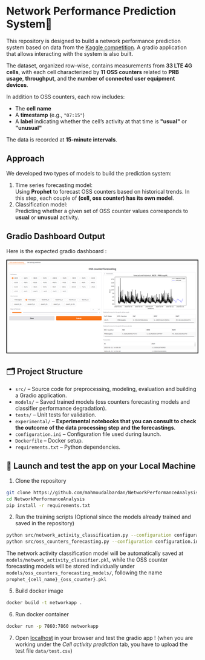 # Network Performance Prediction System📡

This repository is designed to build a network performance prediction system based 
on data from the [Kaggle competition](https://www.kaggle.com/c/anomaly-detection-in-4g-cellular-networks/overview). 
A gradio application that allows interacting with the system is also built.

The dataset, organized row-wise, contains measurements from **33 LTE 4G cells**, with each cell characterized
by **11 OSS counters** related to **PRB usage**, **throughput**, and the **number of connected user equipment devices**.

In addition to OSS counters, each row includes:
- The **cell name**
- A **timestamp** (e.g., `"07:15"`)
- A **label** indicating whether the cell’s activity at that time is **"usual"** or **"unusual"**

The data is recorded at **15-minute intervals**.
## Approach
We developed two types of models to build the prediction system:
1. Time series forecasting model:  
   Using **Prophet** to forecast OSS counters based on historical trends. In this step, each couple of **(cell, oss counter) has its own model**.
2. Classification model:  
   Predicting whether a given set of OSS counter values corresponds to **usual** or **unusual** activity.

## Gradio Dashboard Output
Here is the expected gradio dashboard :
<p align="center">
  <img src="models/results/gradio_oss.png" alt="Gradio Dashboard Output" width="1000" style="border:2px solid black;">
</p>

## 🗂 Project Structure

- `src/` – Source code for preprocessing, modeling, evaluation and building a Gradio application.
- `models/` – Saved trained models (oss counters forecasting models and classifier performance degradation).
- `tests/` – Unit tests for validation.
- `experimental/` – **Experimental notebooks that you can consult to check the outcome of the data processing step and the forecastings**.
- `configuration.ini` – Configuration file used during launch.
- `Dockerfile` – Docker setup.
- `requirements.txt` – Python dependencies.

## 🚀 Launch and test the app on your Local Machine

1. Clone the repository

```bash
git clone https://github.com/mahmoudalbardan/NetworkPerformanceAnalysis.git
cd NetworkPerformanceAnalysis
pip install -r requirements.txt
```

2. Run the training scripts (Optional since the models already trained and saved in the repository)
```bash
python src/network_activity_classification.py --configuration configuration.ini 
python src/oss_counters_forecasting.py --configuration configuration.ini 
```
The network activity classification model will be automatically saved at `models/network_activity_classifier.pkl`, 
while the OSS counter forecasting models will be stored individually under
`models/oss_counters_forecasting_models/`, following the name `prophet_{cell_name}_{oss_counter}.pkl`

5. Build docker image
```bash
docker build -t networkapp .
```
6.  Run docker container
```bash
docker run -p 7860:7860 networkapp
```
7. Open [localhost](http://127.0.0.1:7860) in your browser and test the gradio app ! 
(when you are working under the *Cell activity prediction* tab, you have to upload the test file `data/test.csv`)
